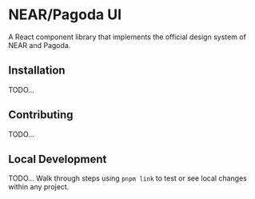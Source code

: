 # NEAR/Pagoda UI

A React component library that implements the official design system of NEAR and Pagoda.

## Installation

TODO...

## Contributing

TODO...

## Local Development

TODO... Walk through steps using `pnpm link` to test or see local changes within any project.